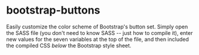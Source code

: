 bootstrap-buttons
=================

Easily customize the color scheme of Bootstrap's button set. Simply open the SASS file (you don't need to know SASS -- just how to compile it), enter new values for the seven variables at the top of the file, and then included the compiled CSS *below* the Bootstrap style sheet. 